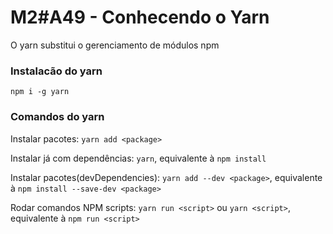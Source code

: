 # M2#A49 - Conhecendo o Yarn
O yarn substitui o gerenciamento de módulos npm

### Instalacão do yarn
```
npm i -g yarn
```

### Comandos do yarn

Instalar pacotes: `yarn add <package>`

Instalar já com dependências: `yarn`, equivalente à `npm install`

Instalar pacotes(devDependencies): `yarn add --dev <package>`, equivalente à `npm install --save-dev <package>`

Rodar comandos NPM scripts: `yarn run <script>` ou `yarn <script>`, equivalente à `npm run <script>`


